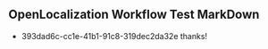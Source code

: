 ## OpenLocalization Workflow Test MarkDown
* 393dad6c-cc1e-41b1-91c8-319dec2da32e 
thanks!<!--HONumber=Mar16_HO4-->
